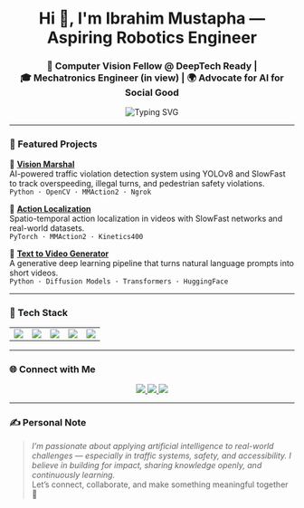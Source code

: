 <h1 align="center">Hi 👋, I'm Ibrahim Mustapha — Aspiring Robotics Engineer</h1>
<h3 align="center">
  🤖 Computer Vision Fellow @ DeepTech Ready | <br>
  🎓 Mechatronics Engineer (in view) | 🌍 Advocate for AI for Social Good
</h3>

<p align="center">
  <img src="https://readme-typing-svg.demolab.com?font=Fira+Code&pause=1000&center=true&vCenter=true&width=480&lines=Building+AI-powered+traffic+systems;Exploring+AI+for+Social+Impact+and+Productivity;Always+learning%2C+always+building" alt="Typing SVG" />
</p>

---

### 🚀 Featured Projects

🔹 [**Vision Marshal**](https://github.com/ibraztech2/VisionMarshal)  
AI-powered traffic violation detection system using YOLOv8 and SlowFast to track overspeeding, illegal turns, and pedestrian safety violations.  
`Python · OpenCV · MMAction2 · Ngrok`

🔹 [**Action Localization**](https://github.com/ibraztech2/Action-Localization)  
Spatio-temporal action localization in videos with SlowFast networks and real-world datasets.  
`PyTorch · MMAction2 · Kinetics400`

🔹 [**Text to Video Generator**](https://github.com/ibraztech2/text_to_video_generator)  
A generative deep learning pipeline that turns natural language prompts into short videos.  
`Python · Diffusion Models · Transformers · HuggingFace`

---

### 🧰 Tech Stack

<table>
  <tr>
    <td><img src="https://img.shields.io/badge/Python-3776AB?style=for-the-badge&logo=python&logoColor=white" /></td>
    <td><img src="https://img.shields.io/badge/PyTorch-EE4C2C?style=for-the-badge&logo=pytorch&logoColor=white" /></td>
    <td><img src="https://img.shields.io/badge/scikit--learn-F7931E?style=for-the-badge&logo=scikit-learn&logoColor=white" /></td>
    <td><img src="https://img.shields.io/badge/OpenCV-5C3EE8?style=for-the-badge&logo=opencv&logoColor=white" /></td>
    <td><img src="https://img.shields.io/badge/GitHub-181717?style=for-the-badge&logo=github&logoColor=white" /></td>
  </tr>
</table>

---

### 🌐 Connect with Me

<p align="center">
  <a href="https://www.linkedin.com/in/ibraztech2" target="_blank">
    <img src="https://img.shields.io/badge/LinkedIn-Connect-blue?style=for-the-badge&logo=linkedin" />
  </a>
  <a href="mailto:mustaphaibraz9@gmail.com" target="_blank">
    <img src="https://img.shields.io/badge/Gmail-Email-red?style=for-the-badge&logo=gmail" />
  </a>
  <a href="https://youtube.com/@statespacetech?si=8E8dxJHwv2lnA6x9" target="_blank">
    <img src="https://img.shields.io/badge/YouTube-Subscribe-red?style=for-the-badge&logo=youtube&logoColor=white" />
  </a>
</p>

---

### ✍️ Personal Note

> _I’m passionate about applying artificial intelligence to real-world challenges — especially in traffic systems, safety, and accessibility. I believe in building for impact, sharing knowledge openly, and continuously learning._  
> Let’s connect, collaborate, and make something meaningful together 🚀
